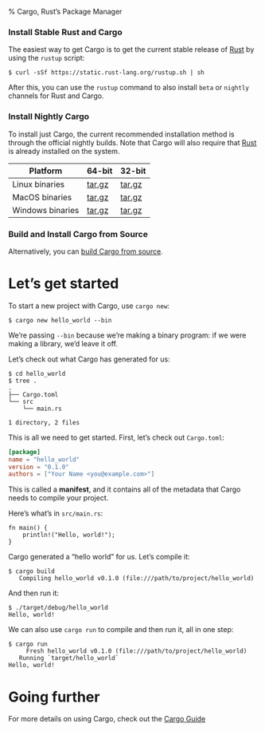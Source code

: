 % Cargo, Rust’s Package Manager

### Install Stable Rust and Cargo

The easiest way to get Cargo is to get the current stable release of [Rust] by
using the `rustup` script:

```shell
$ curl -sSf https://static.rust-lang.org/rustup.sh | sh
```

After this, you can use the `rustup` command to also install `beta` or `nightly`
channels for Rust and Cargo.

### Install Nightly Cargo

To install just Cargo, the current recommended installation method is through
the official nightly builds. Note that Cargo will also require that [Rust] is
already installed on the system.

| Platform         | 64-bit            | 32-bit            |
|------------------|-------------------|-------------------|
| Linux binaries   | [tar.gz][linux64] | [tar.gz][linux32] |
| MacOS binaries   | [tar.gz][mac64]   | [tar.gz][mac32]   |
| Windows binaries | [tar.gz][win64]   | [tar.gz][win32]   |

### Build and Install Cargo from Source

Alternatively, you can [build Cargo from source][compiling-from-source].

[rust]: https://www.rust-lang.org/
[linux64]: https://static.rust-lang.org/cargo-dist/cargo-nightly-x86_64-unknown-linux-gnu.tar.gz
[linux32]: https://static.rust-lang.org/cargo-dist/cargo-nightly-i686-unknown-linux-gnu.tar.gz
[mac64]: https://static.rust-lang.org/cargo-dist/cargo-nightly-x86_64-apple-darwin.tar.gz
[mac32]: https://static.rust-lang.org/cargo-dist/cargo-nightly-i686-apple-darwin.tar.gz
[win64]: https://static.rust-lang.org/cargo-dist/cargo-nightly-x86_64-pc-windows-gnu.tar.gz
[win32]: https://static.rust-lang.org/cargo-dist/cargo-nightly-i686-pc-windows-gnu.tar.gz
[compiling-from-source]: https://github.com/rust-lang/cargo#compiling-from-source

# Let’s get started

To start a new project with Cargo, use `cargo new`:

```shell
$ cargo new hello_world --bin
```

We’re passing `--bin` because we’re making a binary program: if we
were making a library, we’d leave it off.

Let’s check out what Cargo has generated for us:

```shell
$ cd hello_world
$ tree .
.
├── Cargo.toml
└── src
    └── main.rs

1 directory, 2 files
```

This is all we need to get started. First, let’s check out `Cargo.toml`:

```toml
[package]
name = "hello_world"
version = "0.1.0"
authors = ["Your Name <you@example.com>"]
```

This is called a **manifest**, and it contains all of the metadata that Cargo
needs to compile your project.

Here’s what’s in `src/main.rs`:

```
fn main() {
    println!("Hello, world!");
}
```

Cargo generated a “hello world” for us. Let’s compile it:

```shell
$ cargo build
   Compiling hello_world v0.1.0 (file:///path/to/project/hello_world)
```

And then run it:

```shell
$ ./target/debug/hello_world
Hello, world!
```

We can also use `cargo run` to compile and then run it, all in one step:

```shell
$ cargo run
     Fresh hello_world v0.1.0 (file:///path/to/project/hello_world)
   Running `target/hello_world`
Hello, world!
```

# Going further

For more details on using Cargo, check out the [Cargo Guide](guide.html)
